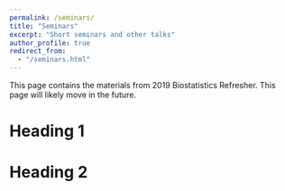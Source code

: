 ```yaml
---
permalink: /seminars/
title: "Seminars"
excerpt: "Short seminars and other talks"
author_profile: true
redirect_from: 
  - "/seminars.html"
---
```


This page contains the materials from 2019 Biostatistics Refresher. This page will likely move in the future.

Heading 1
======

Heading 2
======
